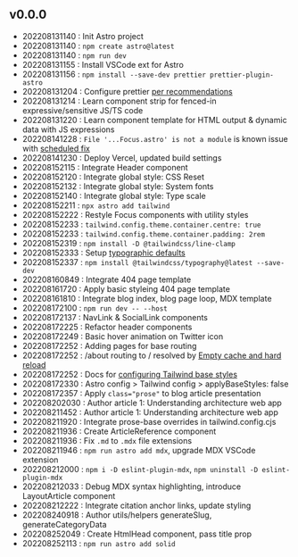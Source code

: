 
## v0.0.0
- 202208131140 : Init Astro project
- 202208131140 : `npm create astro@latest`
- 202208131140 : `npm run dev`
- 202208131155 : Install VSCode ext for Astro
- 202208131156 : `npm install --save-dev prettier prettier-plugin-astro`
- 202208131204 : Configure prettier [per recommendations](https://github.com/withastro/prettier-plugin-astro#using-in-vs-code)
- 202208131214 : Learn component strip for fenced-in expressive/sensitive JS/TS code
- 202208131220 : Learn component template for HTML output & dynamic data with JS expressions
- 202208141228 : `File '...Focus.astro' is not a module` is known issue with [scheduled fix](https://github.com/withastro/language-tools/pull/335)
- 202208141230 : Deploy Vercel, updated build settings
- 202208152115 : Integrate Header component
- 202208152120 : Integrate global style: CSS Reset
- 202208152132 : Integrate global style: System fonts
- 202208152140 : Integrate global style: Type scale
- 202208152211 : `npx astro add tailwind`
- 202208152222 : Restyle Focus components with utility styles
- 202208152233 : `tailwind.config.theme.container.centre: true`
- 202208152233 : `tailwind.config.theme.container.padding: 2rem`
- 202208152319 : `npm install -D @tailwindcss/line-clamp`
- 202208152333 : Setup [typographic defaults](https://www.themes.dev/blog/typographic-defaults-in-tailwind-css/)
- 202208152337 : `npm install @tailwindcss/typography@latest --save-dev`
- 202208160849 : Integrate 404 page template
- 202208161720 : Apply basic styleing 404 page template
- 202208161810 : Integrate blog index, blog page loop, MDX template
- 202208172100 : `npm run dev -- --host`
- 202208172137 : NavLink & SocialLink components
- 202208172225 : Refactor header components
- 202208172249 : Basic hover animation on Twitter icon
- 202208172252 : Adding pages for base routing
- 202208172252 : /about routing to / resolved by [Empty cache and hard reload](https://superuser.com/a/869739)
- 202208172252 : Docs for [configuring Tailwind base styles](https://docs.astro.build/en/guides/integrations-guide/tailwind/#configapplybasestyles)
- 202208172330 : Astro config > Tailwind config > applyBaseStyles: false
- 202208172357 : Apply `class="prose"` to blog article presentation
- 202208202030 : Author article 1: Understanding architecture web app
- 202208211452 : Author article 1: Understanding architecture web app
- 202208211920 : Integrate prose-base overrides in tailwind.config.cjs
- 202208211936 : Create ArticleReference component
- 202208211936 : Fix `.md` to `.mdx` file extensions
- 202208211946 : `npm run astro add mdx`, upgrade MDX VSCode extension
- 202208212000 : `npm i -D eslint-plugin-mdx`, `npm uninstall -D eslint-plugin-mdx`
- 202208212033 : Debug MDX syntax highlighting, introduce LayoutArticle component
- 202208212222 : Integrate citation anchor links, update styling
- 202208240918 : Author utils/helpers generateSlug, generateCategoryData
- 202208252049 : Create HtmlHead component, pass title prop
- 202208252113 : `npm run astro add solid`
